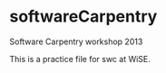 softwareCarpentry
=================

Software Carpentry workshop 2013

This is a practice file for swc at WiSE.
